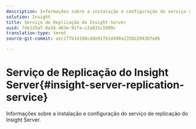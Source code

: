 ```yaml
---
description: Informações sobre a instalação e configuração do serviço de replicação do Insight Server.
solution: Insight
title: Serviço de Replicação do Insight Server
uuid: 7de135af-8a16-463e-91fa-c2a831c5909c
translation-type: tm+mt
source-git-commit: aec1f7b14198cdde91f61d490a235022943bfedb

---
```



# Serviço de Replicação do Insight Server{#insight-server-replication-service}

Informações sobre a instalação e configuração do serviço de replicação do Insight Server.

